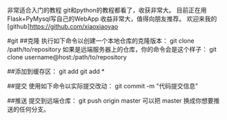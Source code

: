 非常适合入门的教程
git和python的教程都看了，收获非常大。
目前正在用Flask+PyMysql写自己的WebApp
收益非常大，值得向朋友推荐。
欢迎来我的[github]https://github.com/xiaoxiaoyao


#git
##克隆
执行如下命令以创建一个本地仓库的克隆版本：
git clone /path/to/repository
如果是远端服务器上的仓库，你的命令会是这个样子：
git clone username@host:/path/to/repository

##添加到缓存区：
git add <filename>
git add *

##提交
使用如下命令以实际提交改动：
git commit -m "代码提交信息"

##推送
提交到远端仓库：
git push origin master
可以把 master 换成你想要推送的任何分支。 


